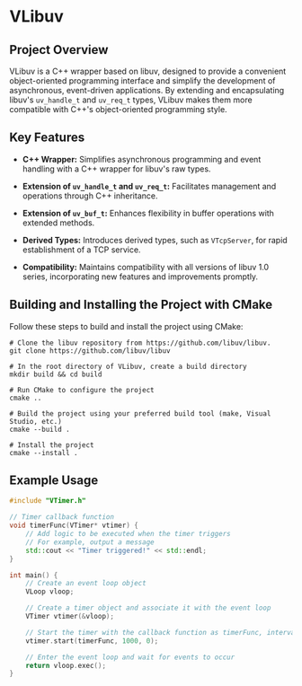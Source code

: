 # VLibuv

## Project Overview

VLibuv is a C++ wrapper based on libuv, designed to provide a convenient object-oriented programming interface and simplify the development of asynchronous, event-driven applications. By extending and encapsulating libuv's `uv_handle_t` and `uv_req_t` types, VLibuv makes them more compatible with C++'s object-oriented programming style.

## Key Features

- **C++ Wrapper:** Simplifies asynchronous programming and event handling with a C++ wrapper for libuv's raw types.

- **Extension of `uv_handle_t` and `uv_req_t`:** Facilitates management and operations through C++ inheritance.

- **Extension of `uv_buf_t`:** Enhances flexibility in buffer operations with extended methods.

- **Derived Types:** Introduces derived types, such as `VTcpServer`, for rapid establishment of a TCP service.

- **Compatibility:** Maintains compatibility with all versions of libuv 1.0 series, incorporating new features and improvements promptly.

## Building and Installing the Project with CMake
Follow these steps to build and install the project using CMake:

```camke
# Clone the libuv repository from https://github.com/libuv/libuv.
git clone https://github.com/libuv/libuv

# In the root directory of VLibuv, create a build directory
mkdir build && cd build

# Run CMake to configure the project
cmake ..

# Build the project using your preferred build tool (make, Visual Studio, etc.)
cmake --build .

# Install the project
cmake --install .
```

## Example Usage

```cpp
#include "VTimer.h"

// Timer callback function
void timerFunc(VTimer* vtimer) {
    // Add logic to be executed when the timer triggers
    // For example, output a message
    std::cout << "Timer triggered!" << std::endl;
}

int main() {
    // Create an event loop object
    VLoop vloop;

    // Create a timer object and associate it with the event loop
    VTimer vtimer(&vloop);

    // Start the timer with the callback function as timerFunc, interval of 1000 milliseconds, and repeat count of 0 for unlimited repeats
    vtimer.start(timerFunc, 1000, 0);

    // Enter the event loop and wait for events to occur
    return vloop.exec();
}
```
